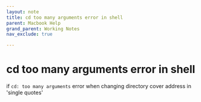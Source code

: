 ```yaml
---
layout: note
title: cd too many arguments error in shell
parent: Macbook Help
grand_parent: Working Notes
nav_exclude: true

---
```

# cd too many arguments error in shell

if `cd: too many arguments` error when changing directory cover address in 'single quotes'